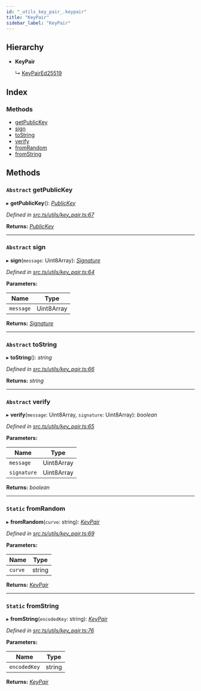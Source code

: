 ```yaml
---
id: "_utils_key_pair_.keypair"
title: "KeyPair"
sidebar_label: "KeyPair"
---
```


## Hierarchy

* **KeyPair**

  ↳ [KeyPairEd25519](_utils_key_pair_.keypaired25519.md)

## Index

### Methods

* [getPublicKey](_utils_key_pair_.keypair.md#abstract-getpublickey)
* [sign](_utils_key_pair_.keypair.md#abstract-sign)
* [toString](_utils_key_pair_.keypair.md#abstract-tostring)
* [verify](_utils_key_pair_.keypair.md#abstract-verify)
* [fromRandom](_utils_key_pair_.keypair.md#static-fromrandom)
* [fromString](_utils_key_pair_.keypair.md#static-fromstring)

## Methods

### `Abstract` getPublicKey

▸ **getPublicKey**(): *[PublicKey](_utils_key_pair_.publickey.md)*

*Defined in [src.ts/utils/key_pair.ts:67](https://github.com/nearprotocol/nearlib/blob/36a8ddc/src.ts/utils/key_pair.ts#L67)*

**Returns:** *[PublicKey](_utils_key_pair_.publickey.md)*

___

### `Abstract` sign

▸ **sign**(`message`: Uint8Array): *[Signature](../interfaces/_utils_key_pair_.signature.md)*

*Defined in [src.ts/utils/key_pair.ts:64](https://github.com/nearprotocol/nearlib/blob/36a8ddc/src.ts/utils/key_pair.ts#L64)*

**Parameters:**

Name | Type |
------ | ------ |
`message` | Uint8Array |

**Returns:** *[Signature](../interfaces/_utils_key_pair_.signature.md)*

___

### `Abstract` toString

▸ **toString**(): *string*

*Defined in [src.ts/utils/key_pair.ts:66](https://github.com/nearprotocol/nearlib/blob/36a8ddc/src.ts/utils/key_pair.ts#L66)*

**Returns:** *string*

___

### `Abstract` verify

▸ **verify**(`message`: Uint8Array, `signature`: Uint8Array): *boolean*

*Defined in [src.ts/utils/key_pair.ts:65](https://github.com/nearprotocol/nearlib/blob/36a8ddc/src.ts/utils/key_pair.ts#L65)*

**Parameters:**

Name | Type |
------ | ------ |
`message` | Uint8Array |
`signature` | Uint8Array |

**Returns:** *boolean*

___

### `Static` fromRandom

▸ **fromRandom**(`curve`: string): *[KeyPair](_utils_key_pair_.keypair.md)*

*Defined in [src.ts/utils/key_pair.ts:69](https://github.com/nearprotocol/nearlib/blob/36a8ddc/src.ts/utils/key_pair.ts#L69)*

**Parameters:**

Name | Type |
------ | ------ |
`curve` | string |

**Returns:** *[KeyPair](_utils_key_pair_.keypair.md)*

___

### `Static` fromString

▸ **fromString**(`encodedKey`: string): *[KeyPair](_utils_key_pair_.keypair.md)*

*Defined in [src.ts/utils/key_pair.ts:76](https://github.com/nearprotocol/nearlib/blob/36a8ddc/src.ts/utils/key_pair.ts#L76)*

**Parameters:**

Name | Type |
------ | ------ |
`encodedKey` | string |

**Returns:** *[KeyPair](_utils_key_pair_.keypair.md)*
